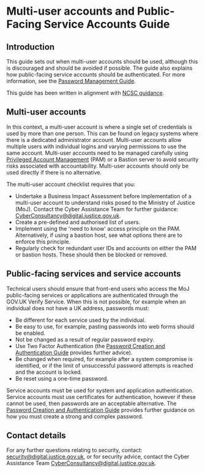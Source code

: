 # Multi-user accounts and Public-Facing Service Accounts Guide

## Introduction

This guide sets out when multi-user accounts should be used, although this is discouraged and should be avoided if possible. The guide also explains how public-facing service accounts should be authenticated. For more information, see the [Password Management Guide](password-management-guide.md).

This guide has been written in alignment with [NCSC guidance](https://www.ncsc.gov.uk/collection/passwords/updating-your-approach).

## Multi-user accounts

In this context, a multi-user account is where a single set of credentials is used by more than one person. This can be found on legacy systems where there is a dedicated administrator account. Multi-user accounts allow multiple users with individual logins and varying permissions to use the same account. Multi-user accounts need to be managed carefully using [Privileged Account Management](privileged-account-management-guide.md) \(PAM\) or a Bastion server to avoid security risks associated with accountability. Multi-user accounts should only be used directly if there is no alternative.

The multi-user account checklist requires that you:

-   Undertake a Business Impact Assessment before implementation of a multi-user account to understand risks posed to the Ministry of Justice \(MoJ\). Contact the Cyber Assistance Team for further guidance: [CyberConsultancy@digital.justice.gov.uk](mailto:CyberConsultancy@digital.justice.gov.uk).
-   Create a pre-defined and authorised list of users.
-   Implement using the 'need to know' access principle on the PAM. Alternatively, if using a bastion host, see what options there are to enforce this principle.
-   Regularly check for redundant user IDs and accounts on either the PAM or bastion hosts. These should then be blocked or removed.

## Public-facing services and service accounts

Technical users should ensure that front-end users who access the MoJ public-facing services or applications are authenticated through the GOV.UK Verify Service. When this is not possible, for example when an individual does not have a UK address, passwords must:

-   Be different for each service used by the individual.
-   Be easy to use, for example, pasting passwords into web forms should be enabled.
-   Not be changed as a result of regular password expiry.
-   Use Two Factor Authentication \(the [Password Creation and Authentication Guide](password-creation-and-authentication-guide.md) provides further advice\).
-   Be changed when required, for example after a system compromise is identified, or if the limit of unsuccessful password attempts is reached and the account is locked.
-   Be reset using a one-time password.

Service accounts must be used for system and application authentication. Service accounts must use certificates for authentication, however if these cannot be used, then passwords are an acceptable alternative. The [Password Creation and Authentication Guide](password-creation-and-authentication-guide.md) provides further guidance on how you must create a strong and complex password.

## Contact details

For any further questions relating to security, contact: [security@digital.justice.gov.uk](mailto:security@digital.justice.gov.uk), or for security advice, contact the Cyber Assistance Team [CyberConsultancy@digital.justice.gov.uk](mailto:CyberConsultancy@digital.justice.gov.uk).

